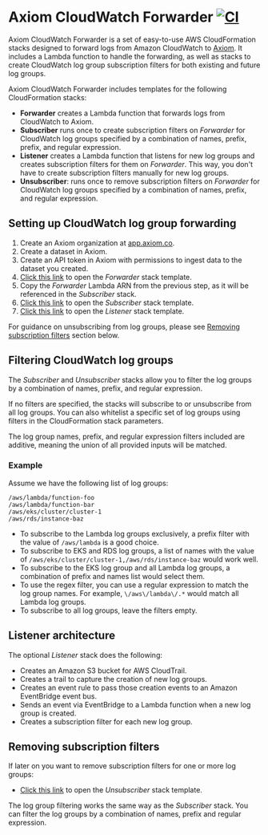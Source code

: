 # Axiom CloudWatch Forwarder [![CI](https://github.com/axiomhq/axiom-cloudwatch-forwarder/actions/workflows/ci.yaml/badge.svg)](https://github.com/axiomhq/axiom-cloudwatch-forwarder/actions/workflows/ci.yaml)

Axiom CloudWatch Forwarder is a set of easy-to-use AWS CloudFormation stacks designed to forward logs from Amazon CloudWatch to [Axiom](https://axiom.co). It includes a Lambda function to handle the forwarding, as well as stacks to create CloudWatch log group subscription filters for both existing and future log groups.

Axiom CloudWatch Forwarder includes templates for the following CloudFormation stacks:

- **Forwarder** creates a Lambda function that forwards logs from CloudWatch to Axiom.
- **Subscriber** runs once to create subscription filters on _Forwarder_ for CloudWatch log groups specified by a combination of names, prefix, prefix, and regular expression.
- **Listener** creates a Lambda function that listens for new log groups and creates subscription filters for them on _Forwarder_. This way, you don't have to create subscription filters manually for new log groups.
- **Unsubscriber**: runs once to remove subscription filters on _Forwarder_ for CloudWatch log groups specified by a combination of names, prefix, and regular expression.

## Setting up CloudWatch log group forwarding

1. Create an Axiom organization at [app.axiom.co](https://app.axiom.co?ref=axiom-cloudwatch-forwarder).
2. Create a dataset in Axiom.
3. Create an API token in Axiom with permissions to ingest data to the dataset you created.
4. [Click this link](https://console.aws.amazon.com/cloudformation/home?#/stacks/new?stackName=axiom-cloudwatch-forwarder&templateURL=https://axiom-cloudformation.s3.amazonaws.com/stacks/axiom-cloudwatch-forwarder-v1.1.0-cloudformation-stack.yaml) to open the _Forwarder_ stack template.
5. Copy the _Forwarder_ Lambda ARN from the previous step, as it will be referenced in the _Subscriber_ stack.
6. [Click this link](https://console.aws.amazon.com/cloudformation/home?#/stacks/new?stackName=axiom-cloudwatch-subscriber&templateURL=https://axiom-cloudformation.s3.amazonaws.com/stacks/axiom-cloudwatch-subscriber-v1.1.0-cloudformation-stack.yaml) to open the _Subscriber_ stack template.
7. [Click this link](https://console.aws.amazon.com/cloudformation/home?#/stacks/new?stackName=axiom-cloudwatch-listener&templateURL=https://axiom-cloudformation.s3.amazonaws.com/stacks/axiom-cloudwatch-listener-v1.1.0-cloudformation-stack.yaml) to open the _Listener_ stack template.

For guidance on unsubscribing from log groups, please see [Removing subscription filters](#Removing-subscription-filters) section below.

## Filtering CloudWatch log groups

The _Subscriber_ and _Unsubscriber_ stacks allow you to filter the log groups by a combination of names, prefix, and regular expression.

If no filters are specified, the stacks will subscribe to or unsubscribe from all log groups. You can also whitelist a specific set of log groups using filters in the CloudFormation stack parameters.

The log group names, prefix, and regular expression filters included are additive, meaning the union of all provided inputs will be matched.

### Example

Assume we have the following list of log groups:

```
/aws/lambda/function-foo
/aws/lambda/function-bar
/aws/eks/cluster/cluster-1
/aws/rds/instance-baz
```

- To subscribe to the Lambda log groups exclusively, a prefix filter with the value of `/aws/lambda` is a good choice.
- To subscribe to EKS and RDS log groups, a list of names with the value of `/aws/eks/cluster/cluster-1,/aws/rds/instance-baz` would work well.
- To subscribe to the EKS log group and all Lambda log groups, a combination of prefix and names list would select them.
- To use the regex filter, you can use a regular expression to match the log group names. For example, `\/aws\/lambda\/.*` would match all Lambda log groups.
- To subscribe to all log groups, leave the filters empty.

## Listener architecture

The optional _Listener_ stack does the following:

- Creates an Amazon S3 bucket for AWS CloudTrail.
- Creates a trail to capture the creation of new log groups.
- Creates an event rule to pass those creation events to an Amazon EventBridge event bus.
- Sends an event via EventBridge to a Lambda function when a new log group is created.
- Creates a subscription filter for each new log group.

## Removing subscription filters

If later on you want to remove subscription filters for one or more log groups:

- [Click this link](https://console.aws.amazon.com/cloudformation/home?#/stacks/new?stackName=axiom-cloudwatch-subscriber&templateURL=https://axiom-cloudformation.s3.amazonaws.com/stacks/axiom-cloudwatch-unsubscriber-v1.1.0-cloudformation-stack.yaml) to open the _Unsubscriber_ stack template.

The log group filtering works the same way as the _Subscriber_ stack. You can filter the log groups by a combination of names, prefix and regular expression.
